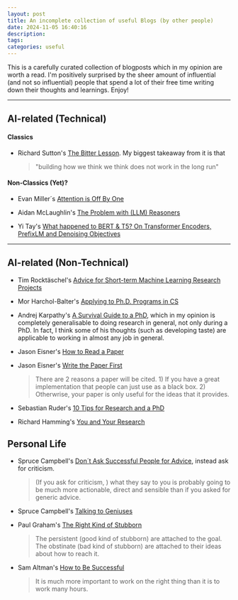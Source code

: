 ```yaml
---
layout: post
title: An incomplete collection of useful Blogs (by other people)
date: 2024-11-05 16:40:16
description:
tags:
categories: useful
---
```


This is a carefully curated collection of blogposts which in my opinion are worth a read. I'm positively surprised by the sheer amount of influential (and not so influential) people that spend a lot of their free time writing down their thoughts and learnings. Enjoy!

<hr>

## AI-related (Technical)

#### Classics

- Richard Sutton's [The Bitter Lesson](http://www.incompleteideas.net/IncIdeas/BitterLesson.html). My biggest takeaway from it is that

  > "building how we think we think does not work in the long run"

#### Non-Classics (Yet)?

- Evan Miller´s [Attention is Off By One](https://www.evanmiller.org/attention-is-off-by-one.html)

- Aidan McLaughlin's [The Problem with (LLM) Reasoners](https://aidanmclaughlin.notion.site/reasoners-problem)

- Yi Tay's [What happened to BERT & T5? On Transformer Encoders, PrefixLM and Denoising Objectives](https://www.yitay.net/blog/model-architecture-blogpost-encoders-prefixlm-denoising)

<hr>

## AI-related (Non-Technical)

- Tim Rocktäschel's [Advice for Short-term Machine Learning Research Projects](https://rockt.github.io/2018/08/29/msc-advice)

- Mor Harchol-Balter's [Applying to Ph.D. Programs in CS](https://www.cs.cmu.edu/~harchol/gradschooltalk.pdf)

- Andrej Karpathy's [A Survival Guide to a PhD](https://karpathy.github.io/2016/09/07/phd/), which in my opinion is completely generalisable to doing research in general, not only during a PhD. In fact, I think some of his thoughts (such as developing taste) are applicable to working in almost any job in general.

- Jason Eisner's [How to Read a Paper](https://www.cs.jhu.edu/~jason/advice/how-to-read-a-paper.html)

- Jason Eisner's [Write the Paper First](https://www.cs.jhu.edu/~jason/advice/write-the-paper-first.html?ref=ruder.io)

  > There are 2 reasons a paper will be cited. 1) If you have a great implementation that people can just use as a black box. 2) Otherwrise, your paper is only useful for the ideas that it provides.

- Sebastian Ruder's [10 Tips for Research and a PhD](https://www.ruder.io/10-tips-for-research-and-a-phd/#1-read-broadly-)

- Richard Hamming's [You and Your Research](https://www.cs.virginia.edu/~robins/YouAndYourResearch.html?ref=ruder.io)

## Personal Life

- Spruce Campbell's [Don´t Ask Successful People for Advice](https://spruce.world/blog/dont-ask-successful-people-for-advice.html), instead ask for criticism.

  > (If you ask for criticism, ) what they say to you is probably going to be much more actionable, direct and sensible than if you asked for generic advice.

- Spruce Campbell's [Talking to Geniuses](https://spruce.world/blog/talking-to-geniuses.html)

- Paul Graham's [The Right Kind of Stubborn](https://www.paulgraham.com/persistence.html#f1n)

  > The persistent (good kind of stubborn) are attached to the goal. The obstinate (bad kind of stubborn) are attached to their ideas about how to reach it.

- Sam Altman's [How to Be Successful](https://blog.samaltman.com/how-to-be-successful)

  > It is much more important to work on the right thing than it is to work many hours.
